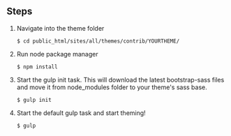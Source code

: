 ## Steps ##

1.  Navigate into the theme folder
    ```
    $ cd public_html/sites/all/themes/contrib/YOURTHEME/
    ```

2.  Run node package manager
    ```
    $ npm install
    ```
3.  Start the gulp init task. This will download the latest bootstrap-sass files and move it from node_modules folder to your theme's sass base.
    ```
    $ gulp init
    ```
4.  Start the default gulp task and start theming!
    ```
    $ gulp
    ```
